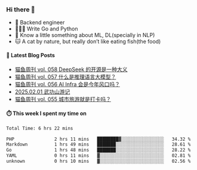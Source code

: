 ### Hi there 👋

- 🔧 Backend engineer
- 👨🏻‍💻 Write Go and Python
- 🔭 Know a little something about ML, DL(specially in NLP)
- 🐱 A cat by nature, but really don’t like eating fish(the food)

#### 📖 Latest Blog Posts
<!-- BLOG-POST-LIST:START -->
- [猫鱼周刊 vol. 058 DeepSeek 的开源是一种大义](https://ameow.xyz/archives/weekly-058)
- [猫鱼周刊 vol. 057 什么是推理语言大模型？](https://ameow.xyz/archives/weekly-057)
- [猫鱼周刊 vol. 056 AI Infra 会是今年风口吗？](https://ameow.xyz/archives/weekly-056)
- [2025.02.01 武功山游记](https://ameow.xyz/archives/2025-02-01-wugong-mountain)
- [猫鱼周刊 vol. 055 城市旅游就是打卡吗？](https://ameow.xyz/archives/weekly-055)
<!-- BLOG-POST-LIST:END -->

#### ⏱️ This week I spent my time on
<!--START_SECTION:waka-->

```txt
Total Time: 6 hrs 22 mins

PHP               2 hrs 11 mins   ████████▓░░░░░░░░░░░░░░░░   34.32 %
Markdown          1 hrs 49 mins   ███████░░░░░░░░░░░░░░░░░░   28.61 %
Go                1 hrs 48 mins   ███████░░░░░░░░░░░░░░░░░░   28.22 %
YAML              0 hrs 11 mins   ▓░░░░░░░░░░░░░░░░░░░░░░░░   02.81 %
unknown           0 hrs 10 mins   ▓░░░░░░░░░░░░░░░░░░░░░░░░   02.56 %
```

<!--END_SECTION:waka-->

<!--
**LeslieLeung/LeslieLeung** is a ✨ _special_ ✨ repository because its `README.md` (this file) appears on your GitHub profile.

Here are some ideas to get you started:

- 🔭 I’m currently working on ...
- 🌱 I’m currently learning ...
- 👯 I’m looking to collaborate on ...
- 🤔 I’m looking for help with ...
- 💬 Ask me about ...
- 📫 How to reach me: ...
- 😄 Pronouns: ...
- ⚡ Fun fact: ...
-->

